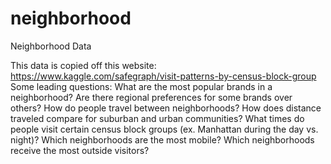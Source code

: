 # neighborhood
Neighborhood Data

This data is copied off this website: https://www.kaggle.com/safegraph/visit-patterns-by-census-block-group
Some leading questions: 
What are the most popular brands in a neighborhood? Are there regional preferences for some brands over others?
How do people travel between neighborhoods? How does distance traveled compare for suburban and urban communities?
What times do people visit certain census block groups (ex. Manhattan during the day vs. night)?
Which neighborhoods are the most mobile? Which neighborhoods receive the most outside visitors?
